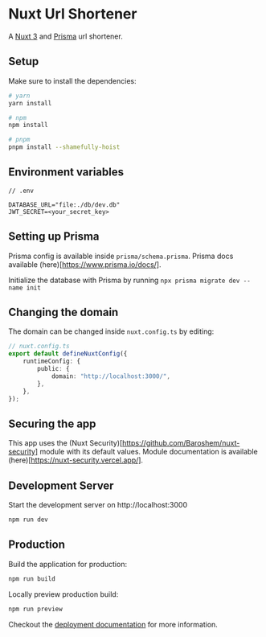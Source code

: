 # Nuxt Url Shortener

A [Nuxt 3](https://v3.nuxtjs.org) and [Prisma](https://www.prisma.io/) url shortener.

## Setup

Make sure to install the dependencies:

```bash
# yarn
yarn install

# npm
npm install

# pnpm
pnpm install --shamefully-hoist
```

## Environment variables

```
// .env

DATABASE_URL="file:./db/dev.db"
JWT_SECRET=<your_secret_key>
```

## Setting up Prisma

Prisma config is available inside `prisma/schema.prisma`. Prisma docs available (here)[https://www.prisma.io/docs/].

Initialize the database with Prisma by running `npx prisma migrate dev --name init`

## Changing the domain

The domain can be changed inside `nuxt.config.ts` by editing:

```ts
// nuxt.config.ts
export default defineNuxtConfig({
    runtimeConfig: {
        public: {
            domain: "http://localhost:3000/",
        },
    },
});
```
## Securing the app

This app uses the (Nuxt Security)[https://github.com/Baroshem/nuxt-security] module with its default values.
Module documentation is available (here)[https://nuxt-security.vercel.app/].

## Development Server

Start the development server on http://localhost:3000

```bash
npm run dev
```

## Production

Build the application for production:

```bash
npm run build
```

Locally preview production build:

```bash
npm run preview
```

Checkout the [deployment documentation](https://v3.nuxtjs.org/guide/deploy/presets) for more information.
